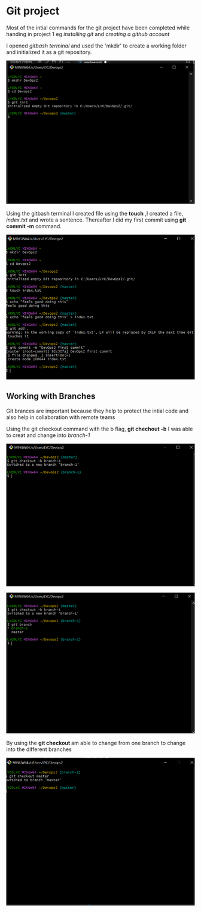  # Git project

 Most of the intial commands for the git project have been completed while handing in project 1 eg *installing git* and *creating a github account*

 I opened *gitbash terminal* and used the 'mkdir' to create a working folder and initialized it as a git repository.

 ![Alt text](<Images/Git init.png>)


Using the gitbash terminal I created file using the **touch** ,I created a file, *index.txt* and wrote a sentence. Thereafter I did my first commit using **git commit -m** command.

![Alt text](<Images/First commit.png>)


## Working with Branches
Git brances are important because they help to protect the intial code and also help in collaboration with remote teams

Using the git checkout command with the b flag, **git chechout -b** I was able to creat and change into *branch-1*

![Alt text](Images/Branch-1.png)


![Image showing number of branches](<Images/list of branches.png>)


By using the **git checkout <branch-name>** am able to change from one branch to change into the different branches

![Alt text](<Images/changing inbetween branches.png>)


